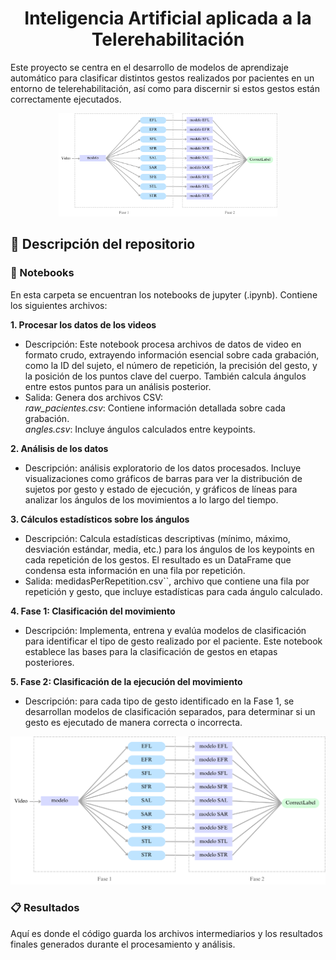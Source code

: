 <h1 align="center"> Inteligencia Artificial aplicada a la Telerehabilitación </h1>

Este proyecto se centra en el desarrollo de modelos de aprendizaje automático para clasificar distintos gestos realizados por pacientes en un entorno de telerehabilitación, así como para discernir si estos gestos están correctamente ejecutados.

<p align="center">
  <img src="/images/esquema_modelos.png" width="350" title="Ejercicios rehabilitación">
</p>

## 📁 Descripción del repositorio

### 📓 Notebooks
En esta carpeta se encuentran los notebooks de jupyter (.ipynb). Contiene los siguientes archivos:

**1. Procesar los datos de los videos**
* Descripción: Este notebook procesa archivos de datos de video en formato crudo, extrayendo información esencial sobre cada grabación, como la ID del sujeto, el número de repetición, la precisión del gesto, y la posición de los puntos clave del cuerpo. También calcula ángulos entre estos puntos para un análisis posterior.
* Salida: Genera dos archivos CSV:\
*raw_pacientes.csv*: Contiene información detallada sobre cada grabación.\
*angles.csv*: Incluye ángulos calculados entre keypoints.

**2. Análisis de los datos**
* Descripción: análisis exploratorio de los datos procesados. Incluye visualizaciones como gráficos de barras para ver la distribución de sujetos por gesto y estado de ejecución, y gráficos de líneas para analizar los ángulos de los movimientos a lo largo del tiempo.

**3. Cálculos estadísticos sobre los ángulos**
* Descripción: Calcula estadísticas descriptivas (mínimo, máximo, desviación estándar, media, etc.) para los ángulos de los keypoints en cada repetición de los gestos. El resultado es un DataFrame que condensa esta información en una fila por repetición.
* Salida: medidasPerRepetition.csv``, archivo que contiene una fila por repetición y gesto, que incluye estadísticas para cada ángulo calculado.

**4. Fase 1: Clasificación del movimiento**
* Descripción: Implementa, entrena y evalúa modelos de clasificación para identificar el tipo de gesto realizado por el paciente. Este notebook establece las bases para la clasificación de gestos en etapas posteriores.

**5. Fase 2: Clasificación de la ejecución del movimiento**
* Descripción: para cada tipo de gesto identificado en la Fase 1, se desarrollan modelos de clasificación separados, para determinar si un gesto es ejecutado de manera correcta o incorrecta.

![Esquema fases](/images/esquema_modelos.png)

### 📋 Resultados
Aquí es donde el código guarda los archivos intermediarios y los resultados finales generados durante el procesamiento y análisis.




